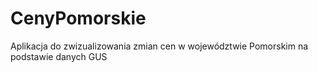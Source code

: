 # CenyPomorskie
Aplikacja do zwizualizowania zmian cen w województwie Pomorskim na podstawie danych GUS

